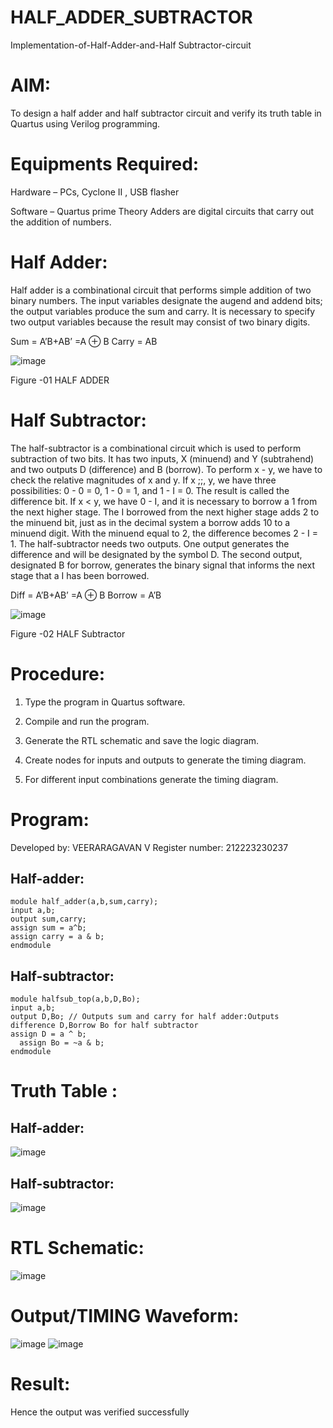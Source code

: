 # HALF_ADDER_SUBTRACTOR

Implementation-of-Half-Adder-and-Half Subtractor-circuit

# AIM:

To design a half adder and half subtractor circuit and verify its truth table in Quartus using Verilog programming.

# Equipments Required:

Hardware – PCs, Cyclone II , USB flasher 

Software – Quartus prime Theory Adders are digital circuits that carry out the addition of numbers.

# Half Adder:

Half adder is a combinational circuit that performs simple addition of two binary numbers. The input variables designate the augend and addend bits; the output variables produce the sum and carry. It is necessary to specify two output variables because the result may consist of two binary digits.

Sum = A’B+AB’ =A ⊕ B Carry = AB

![image](https://github.com/naavaneetha/HALF_ADDER_SUBTRACTOR/assets/154305477/bd4a0b2c-cdbc-4184-ab08-81578f121e1f)

Figure -01 HALF ADDER

# Half Subtractor: 

The half-subtractor is a combinational circuit which is used to perform subtraction of two bits. It has two inputs, X (minuend) and Y (subtrahend) and two outputs D (difference) and B (borrow). To perform x - y, we have to check the relative magnitudes of x and y. If x ;;, y, we have three possibilities: 0 - 0 = 0, 1 - 0 = 1, and 1 - I = 0. The result is called the difference bit. If x < y, we have 0 - I, and it is necessary to borrow a 1 from the next higher stage. The I borrowed from the next higher stage adds 2 to the minuend bit, just as in the decimal system a borrow adds 10 to a minuend digit. With the minuend equal to 2, the difference becomes 2 - I = 1. The half-subtractor needs two outputs. One output generates the difference and will be designated by the symbol D. The second output, designated B for borrow, generates the binary signal that informs the next stage that a I has been borrowed. 

Diff = A’B+AB’ =A ⊕ B
Borrow = A’B

 ![image](https://github.com/naavaneetha/HALF_ADDER_SUBTRACTOR/assets/154305477/d76b099c-513f-4e7c-843a-e2fd028a531a)

Figure -02 HALF Subtractor


# Procedure:

1.	Type the program in Quartus software.

2.	Compile and run the program.

3.	Generate the RTL schematic and save the logic diagram.

4.	Create nodes for inputs and outputs to generate the timing diagram.

5.	For different input combinations generate the timing diagram.


# Program:
Developed by: VEERARAGAVAN V
Register number: 212223230237
## Half-adder:
```
module half_adder(a,b,sum,carry);
input a,b;
output sum,carry; 
assign sum = a^b;
assign carry = a & b;
endmodule
```
## Half-subtractor:
```
module halfsub_top(a,b,D,Bo);
input a,b;
output D,Bo; // Outputs sum and carry for half adder:Outputs difference D,Borrow Bo for half subtractor
assign D = a ^ b;
  assign Bo = ~a & b;
endmodule
```
# Truth Table :
## Half-adder:
![image](https://github.com/arbasil05/HALF_ADDER_SUBTRACTOR/assets/144218037/60a9abae-d18e-4818-b5ef-8952db99af48)
## Half-subtractor:
![image](https://github.com/arbasil05/HALF_ADDER_SUBTRACTOR/assets/144218037/1ea5f214-b822-49fe-ad71-ccd4cd0d05b6)



# RTL Schematic:
![image](https://github.com/arbasil05/HALF_ADDER_SUBTRACTOR/assets/144218037/f6224e20-50a1-409a-8bc1-f2ef269ba441)


# Output/TIMING Waveform:
![image](https://github.com/arbasil05/HALF_ADDER_SUBTRACTOR/assets/144218037/8dc652fc-3540-4585-94ba-69fa4c2b946f)
![image](https://github.com/arbasil05/HALF_ADDER_SUBTRACTOR/assets/144218037/c9d7d3a6-97d9-4b6e-b49d-92cf274e6677)



# Result:
Hence the output was verified successfully
